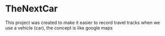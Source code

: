 # TheNextCar
This project was created to make it easier to record travel tracks when we use a vehicle (car), the concept is like google maps
